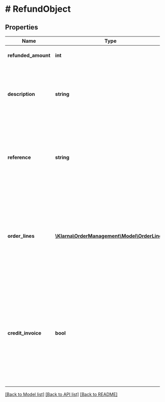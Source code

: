 # # RefundObject

## Properties

Name | Type | Description | Notes
------------ | ------------- | ------------- | -------------
**refunded_amount** | **int** | Refunded amount in minor units. | 
**description** | **string** | Description of the refund shown to the customer. Max length is 255 characters. | [optional] 
**reference** | **string** | Internal reference to the refund. This will be included in the settlement files. Max length is 255 characters. | [optional] 
**order_lines** | [**\Klarna\OrderManagement\Model\OrderLine[]**](OrderLine.md) | Order lines for the refund shown to the customer. Optional but increases the customer experience. Maximum 1000 order lines. | [optional] 
**credit_invoice** | **bool** | Optional. Only applicable to B2B Orders. If the flag is set to true for an order with B2B_invoice as payment method, the customer will receive the refund as a credit invoice. | [optional] 

[[Back to Model list]](../../README.md#documentation-for-models) [[Back to API list]](../../README.md#documentation-for-api-endpoints) [[Back to README]](../../README.md)


